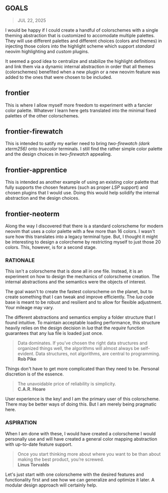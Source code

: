 ## GOALS 
> JUL 22, 2025

I would be happy if I could create a handful of colorschemes with
a single theming abstraction that is customized to accomodate multiple palettes.
They will use different palettes and different choices (colors and themes)
in injecting those colors into the highlight scheme which support _standard_
neovim highlighting and _custom_ plugins.

It seemed a good idea to centralize and stabilize the highlight definitions
and link them via a dynamic internal abstraction in order that all themes
(colorschemes) benefited when a new plugin or a new neovim feature was added
to the ones that were chosen to be included.

## frontier
This is where I allow myself more freedom to experiment with a fancier color palette.
Whatever I learn here gets translated into the minimal fixed palettes of the other
colorschemes.

## frontier-firewatch
This is intended to satify my earlier need to bring _two-firewatch (dark xterm256)_
onto _truecolor_ terminals.  I still find the rather simple color palette and
the design choices in _two-firewatch_ appealing.

## frontier-apprentice
This is intended as another example of using an existing color palette that fully
supports the chosen features (such as proper _LSP_ support) and chosen plugins
that I would use.  Doing this would help solidify the internal abstraction
and the design choices.

## frontier-neoterm
Along the way I discovered that there is a standard colorscheme for modern neovim
that uses a color palette with a few more than 16 colors.  I wasn't sure how this
translates into a legacy terminal type.  But, I thought it might be interesting
to design a colorcheme by restricting myself to just those 20 colors.
This, however, is for a second stage.

### RATIONALE

This isn't a colorscheme that is done all in one file.
Instead, it is an experiment on how to design the mechanics
of colorscheme creation.  The internal abstractions and the
semantics were the objects of interest.

The goal wasn't to create the fastest colorscheme on the planet,
but to create something that I can tweak and improve efficiently.
The _lua_ code base is meant to be robust and resilient and to allow
for flexible adjustment.
Your mileage may vary.

The different abstractions and semantics employ a folder structure
that I found intuitive.  To maintain acceptable loading performance,
this structure heavily relies on the design decision in _lua_ that
the _require_ function guarantees that any lua file is loaded
just once.

> Data dominates. If you’ve chosen the right data structures and organized
> things well, the algorithms will almost always be self-evident.
> Data structures, not algorithms, are central to programming.  
> **Rob Pike**

Things don't have to get more complicated than they need to be.
Personal discretion is of the essence.

> The unavoidable price of reliability is simplicity.  
> **C.A.R. Hoare**

User experience is the key! and I am the primary user of this
colorscheme.  There may be better ways of doing this.
But I am merely being pragmatic here.

### ASPIRATION 

When I am done with these, I would have created a colorscheme I would
personally use and will have created a general color mapping abstraction with
up-to-date feature support.

> Once you start thinking more about where you want to be than about
> making the best product, you’re screwed.  
> **Linus Torvalds**  

Let's just start with one colorscheme with the desired features and
functionality first and see how we can generalize and optimize it later.
A modular design approach will certainly help.
